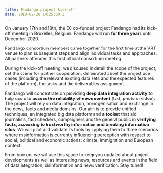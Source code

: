 ```yaml
---
title: Fandango project kick-off
date: 2018-02-28 14:25:00 Z
---
```


On January 17th and 18th, the EC co-funded project Fandango had its kick-off meeting in Bruxelles, Belgium. Fandango will run **for three years** until December 2020.

Fandango consortium members came together for the first time at the VRT venue to plan subsequent steps and align individual tasks and approaches. All partners attended this first official consortium meeting. 

During the kick-off meeting, we discused in detail the scope of the project, set the scene for partner cooperation, deliberated about the project use cases (including the relevant existing data sets and the expected features of the platform), the tasks and the deliverables assignment.

Fandango will concentrate on providing **deep data integration activity** to help users to **assess the reliability of news content** (text, photo or video). The project will rely on data integration, homogenisation and exchange in the news, facts and media domains. Our aim is to provide unified techniques, an integrated big data platform and **a toolset** that aid journalists, fact checkers, campaigners and the general public in **verifying facts, accessing to trustworthy information and breaking information silos**. We will pilot and validate its tools by applying them to three scenarios where misinformation is currently influencing perception with respect to social, political and economic actions: climate, immigration and European context.

From now on, we will use this space to keep you updated about project developments as well as interesting news, resources and events in the field of data integration, disinformation and news verification. Stay tuned!